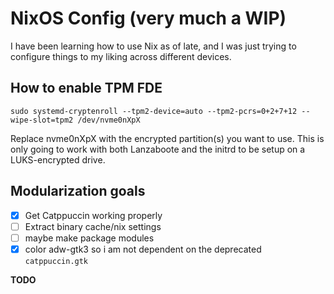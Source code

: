 # NixOS Config (very much a WIP)

I have been learning how to use Nix as of late, and I was just trying to configure things to my liking across different devices.

## How to enable TPM FDE
```
sudo systemd-cryptenroll --tpm2-device=auto --tpm2-pcrs=0+2+7+12 --wipe-slot=tpm2 /dev/nvme0nXpX
```

Replace nvme0nXpX with the encrypted partition(s) you want to use.
This is only going to work with both Lanzaboote and the initrd to be setup on a LUKS-encrypted drive.


## Modularization goals
- [X] Get Catppuccin working properly
- [ ] Extract binary cache/nix settings
- [ ] maybe make package modules
- [X] color adw-gtk3 so i am not dependent on the deprecated `catppuccin.gtk`

**TODO**

